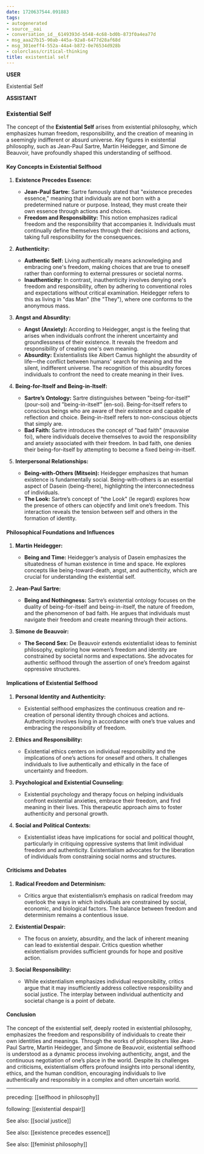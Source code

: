 ```yaml
---
date: 1720637544.091883
tags:
- autogenerated
- source__oai
- conversation_id__6149393d-b548-4c68-bd0b-873f0a4ea77d
- msg_aaa27b15-90ab-445a-92a8-6477d28af68d
- msg_301eeff4-552a-44a4-b872-0e76534d928b
- colorclass/critical-thinking
title: existential self
---
```


**USER**

Existential Self


**ASSISTANT**

### Existential Self

The concept of the **Existential Self** arises from existential philosophy, which emphasizes human freedom, responsibility, and the creation of meaning in a seemingly indifferent or absurd universe. Key figures in existential philosophy, such as Jean-Paul Sartre, Martin Heidegger, and Simone de Beauvoir, have profoundly shaped this understanding of selfhood.

#### Key Concepts in Existential Selfhood

1. **Existence Precedes Essence:**
   - **Jean-Paul Sartre:** Sartre famously stated that "existence precedes essence," meaning that individuals are not born with a predetermined nature or purpose. Instead, they must create their own essence through actions and choices.
   - **Freedom and Responsibility:** This notion emphasizes radical freedom and the responsibility that accompanies it. Individuals must continually define themselves through their decisions and actions, taking full responsibility for the consequences.

2. **Authenticity:**
   - **Authentic Self:** Living authentically means acknowledging and embracing one's freedom, making choices that are true to oneself rather than conforming to external pressures or societal norms.
   - **Inauthenticity:** In contrast, inauthenticity involves denying one's freedom and responsibility, often by adhering to conventional roles and expectations without critical examination. Heidegger refers to this as living in "das Man" (the "They"), where one conforms to the anonymous mass.

3. **Angst and Absurdity:**
   - **Angst (Anxiety):** According to Heidegger, angst is the feeling that arises when individuals confront the inherent uncertainty and groundlessness of their existence. It reveals the freedom and responsibility of creating one's own meaning.
   - **Absurdity:** Existentialists like Albert Camus highlight the absurdity of life—the conflict between humans' search for meaning and the silent, indifferent universe. The recognition of this absurdity forces individuals to confront the need to create meaning in their lives.

4. **Being-for-Itself and Being-in-Itself:**
   - **Sartre’s Ontology:** Sartre distinguishes between "being-for-itself" (pour-soi) and "being-in-itself" (en-soi). Being-for-itself refers to conscious beings who are aware of their existence and capable of reflection and choice. Being-in-itself refers to non-conscious objects that simply are.
   - **Bad Faith:** Sartre introduces the concept of "bad faith" (mauvaise foi), where individuals deceive themselves to avoid the responsibility and anxiety associated with their freedom. In bad faith, one denies their being-for-itself by attempting to become a fixed being-in-itself.

5. **Interpersonal Relationships:**
   - **Being-with-Others (Mitsein):** Heidegger emphasizes that human existence is fundamentally social. Being-with-others is an essential aspect of Dasein (being-there), highlighting the interconnectedness of individuals.
   - **The Look:** Sartre’s concept of "the Look" (le regard) explores how the presence of others can objectify and limit one’s freedom. This interaction reveals the tension between self and others in the formation of identity.

#### Philosophical Foundations and Influences

1. **Martin Heidegger:**
   - **Being and Time:** Heidegger’s analysis of Dasein emphasizes the situatedness of human existence in time and space. He explores concepts like being-toward-death, angst, and authenticity, which are crucial for understanding the existential self.

2. **Jean-Paul Sartre:**
   - **Being and Nothingness:** Sartre’s existential ontology focuses on the duality of being-for-itself and being-in-itself, the nature of freedom, and the phenomenon of bad faith. He argues that individuals must navigate their freedom and create meaning through their actions.

3. **Simone de Beauvoir:**
   - **The Second Sex:** De Beauvoir extends existentialist ideas to feminist philosophy, exploring how women’s freedom and identity are constrained by societal norms and expectations. She advocates for authentic selfhood through the assertion of one’s freedom against oppressive structures.

#### Implications of Existential Selfhood

1. **Personal Identity and Authenticity:**
   - Existential selfhood emphasizes the continuous creation and re-creation of personal identity through choices and actions. Authenticity involves living in accordance with one’s true values and embracing the responsibility of freedom.

2. **Ethics and Responsibility:**
   - Existential ethics centers on individual responsibility and the implications of one’s actions for oneself and others. It challenges individuals to live authentically and ethically in the face of uncertainty and freedom.

3. **Psychological and Existential Counseling:**
   - Existential psychology and therapy focus on helping individuals confront existential anxieties, embrace their freedom, and find meaning in their lives. This therapeutic approach aims to foster authenticity and personal growth.

4. **Social and Political Contexts:**
   - Existentialist ideas have implications for social and political thought, particularly in critiquing oppressive systems that limit individual freedom and authenticity. Existentialism advocates for the liberation of individuals from constraining social norms and structures.

#### Criticisms and Debates

1. **Radical Freedom and Determinism:**
   - Critics argue that existentialism’s emphasis on radical freedom may overlook the ways in which individuals are constrained by social, economic, and biological factors. The balance between freedom and determinism remains a contentious issue.

2. **Existential Despair:**
   - The focus on anxiety, absurdity, and the lack of inherent meaning can lead to existential despair. Critics question whether existentialism provides sufficient grounds for hope and positive action.

3. **Social Responsibility:**
   - While existentialism emphasizes individual responsibility, critics argue that it may insufficiently address collective responsibility and social justice. The interplay between individual authenticity and societal change is a point of debate.

#### Conclusion

The concept of the existential self, deeply rooted in existential philosophy, emphasizes the freedom and responsibility of individuals to create their own identities and meanings. Through the works of philosophers like Jean-Paul Sartre, Martin Heidegger, and Simone de Beauvoir, existential selfhood is understood as a dynamic process involving authenticity, angst, and the continuous negotiation of one’s place in the world. Despite its challenges and criticisms, existentialism offers profound insights into personal identity, ethics, and the human condition, encouraging individuals to live authentically and responsibly in a complex and often uncertain world.


---

preceding: [[selfhood in philosophy]]  


following: [[existential despair]]

See also: [[social justice]]


See also: [[existence precedes essence]]


See also: [[feminist philosophy]]